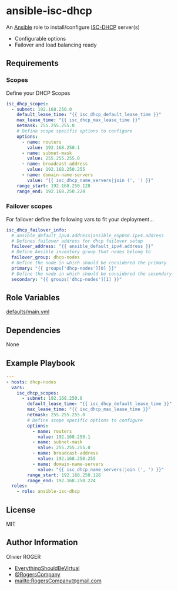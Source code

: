 # ansible-isc-dhcp

An [Ansible](https://www.ansible.com) role to install/configure [ISC-DHCP](https://www.isc.org/downloads/dhcp/) server(s)

-   Configurable options
-   Failover and load balancing ready

## Requirements

### Scopes

Define your DHCP Scopes

```yaml
isc_dhcp_scopes:
  - subnet: 192.168.250.0
    default_lease_time: "{{ isc_dhcp_default_lease_time }}"
    max_lease_time: "{{ isc_dhcp_max_lease_time }}"
    netmask: 255.255.255.0
    # Define scope specific options to configure
    options:
      - name: routers
        value: 192.168.250.1
      - name: subnet-mask
        value: 255.255.255.0
      - name: broadcast-address
        value: 192.168.250.255
      - name: domain-name-servers
        value: "{{ isc_dhcp_name_servers|join (', ') }}"
    range_start: 192.168.250.128
    range_end: 192.168.250.224
```

### Failover scopes

For failover define the following vars to fit your deployment...

```yaml
isc_dhcp_failover_info:
  # ansible_default_ipv4.address|ansible_enp0s8.ipv4.address
  # Defines failover address for dhcp failover setup
  failover_address: "{{ ansible_default_ipv4.address }}"
  # Define Ansible inventory group that nodes belong to
  failover_group: dhcp-nodes
  # Define the node in which should be considered the primary
  primary: "{{ groups['dhcp-nodes'][0] }}"
  # Define the node in which should be considered the secondary
  secondary: "{{ groups['dhcp-nodes'][1] }}"
```

## Role Variables

[defaults/main.yml](defaults/main.yml)

## Dependencies

None

## Example Playbook

```yaml
---
- hosts: dhcp-nodes
  vars:
    isc_dhcp_scopes:
      - subnet: 192.168.250.0
        default_lease_time: "{{ isc_dhcp_default_lease_time }}"
        max_lease_time: "{{ isc_dhcp_max_lease_time }}"
        netmask: 255.255.255.0
        # Define scope specific options to configure
        options:
          - name: routers
            value: 192.168.250.1
          - name: subnet-mask
            value: 255.255.255.0
          - name: broadcast-address
            value: 192.168.250.255
          - name: domain-name-servers
            value: "{{ isc_dhcp_name_servers|join (', ') }}"
        range_start: 192.168.250.128
        range_end: 192.168.250.224
  roles:
    - role: ansible-isc-dhcp
```

## License

MIT

## Author Information

Olivier ROGER

-   [EverythingShouldBeVirtual](http://everythingshouldbevirtual.com)
-   [@RogersCompany](https://www.twitter.com/RogersCompany)
-   <mailto:RogersCompany@gmail.com>

